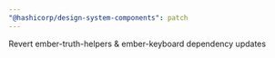 ```yaml
---
"@hashicorp/design-system-components": patch
---
```


Revert ember-truth-helpers & ember-keyboard dependency updates
